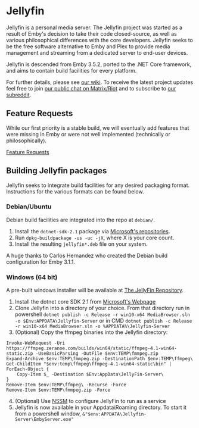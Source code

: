 Jellyfin
============

Jellyfin is a personal media server. The Jellyfin project was started as a result of Emby's decision to take their code closed-source, as well as various philosophical differences with the core developers. Jellyfin seeks to be the free software alternative to Emby and Plex to provide media management and streaming from a dedicated server to end-user devices.

Jellyfin is descended from Emby 3.5.2, ported to the .NET Core framework, and aims to contain build facilities for every platform.

For further details, please see [our wiki](https://github.com/jellyfin/jellyfin/wiki). To receive the latest project updates feel free to join [our public chat on Matrix/Riot](https://matrix.to/#/#jellyfin:matrix.org) and to subscribe to [our subreddit](https://www.reddit.com/r/jellyfin/).

## Feature Requests

While our first priority is a stable build, we will eventually add features that were missing in Emby or were not well implemented (technically or philosophically).

[Feature Requests](http://feathub.com/jellyfin/jellyfin)

## Building Jellyfin packages

Jellyfin seeks to integrate build facilities for any desired packaging format. Instructions for the various formats can be found below.

### Debian/Ubuntu

Debian build facilities are integrated into the repo at `debian/`.

1. Install the `dotnet-sdk-2.1` package via [Microsoft's repositories](https://dotnet.microsoft.com/download/linux-package-manager/debian9/sdk-2.1.500).
2. Run `dpkg-buildpackage -us -uc -jX`, where X is your core count.
3. Install the resulting `jellyfin*.deb` file on your system.

A huge thanks to Carlos Hernandez who created the Debian build configuration for Emby 3.1.1.

### Windows (64 bit)
A pre-built windows installer will be available at [The JellyFin Repository](https://repo.jellyfin.org/).

1. Install the dotnet core SDK 2.1 from [Microsoft's Webpage](https://dotnet.microsoft.com/download/thank-you/dotnet-sdk-2.1.500-windows-x64-installer)
2. Clone Jellyfin into a directory of your choice. From that directory run in powershell `dotnet publish -c Release -r win10-x64 MediaBrowser.sln -o $Env:APPDATA\Jellyfin-Server` or in CMD `dotnet publish -c Release -r win10-x64 MediaBrowser.sln -o %APPDATA%\Jellyfin-Server`
3. (Optional) Copy the ffmpeg binaries into the Jellyfin directory:
```
Invoke-WebRequest -Uri https://ffmpeg.zeranoe.com/builds/win64/static/ffmpeg-4.1-win64-static.zip -UseBasicParsing -OutFile $env:TEMP\fmmpeg.zip
Expand-Archive $env:TEMP\fmmpeg.zip -DestinationPath $env:TEMP\ffmpeg\
Get-ChildItem "$env:temp\ffmpeg\ffmpeg-4.1-win64-static\bin" | ForEach-Object {
    Copy-Item $_ -Destination $Env:AppData\JellyFin-Server\
}
Remove-Item $env:TEMP\ffmpeg\ -Recurse -Force
Remove-Item $env:TEMP\fmmpeg.zip -Force
```
4. (Optional) Use [NSSM](https://nssm.cc/) to configure JellyFin to run as a service
5. Jellyfin is now available in your Appdata\Roaming directory. To start it from a powershell window, `&"$env:APPDATA\Jellyfin-Server\EmbyServer.exe"`